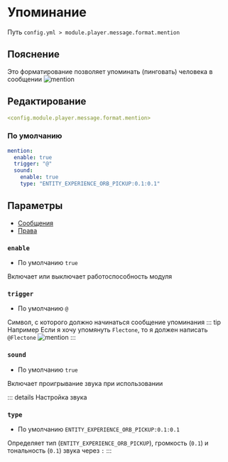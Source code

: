 # Упоминание
Путь `config.yml > module.player.message.format.mention`

## Пояснение
Это форматирование позволяет упоминать (пинговать) человека в сообщении
![mention](/mention.png)

## Редактирование
```yaml
<config.module.player.message.format.mention>
```

### По умолчанию
```yaml
mention:
  enable: true
  trigger: "@"
  sound:
    enable: true
    type: "ENTITY_EXPERIENCE_ORB_PICKUP:0.1:0.1"
```

## Параметры

- [Сообщения](/ru/messages/ru_ru/module/player/message/format/mention/)
- [Права](/ru/permissions/module/player/message/format/mention/)

### `enable`
- По умолчанию `true`

Включает или выключает работоспособность модуля

### `trigger`
- По умолчанию `@`

Символ, с которого должно начинаться сообщение упоминания
::: tip Например
Если я хочу упомянуть `Flectone`, то я должен написать `@Flectone`
![mention](/mention.png)
:::
### `sound`
- По умолчанию `true`

Включает проигрывание звука при использовании

::: details Настройка звука
### `type`
- По умолчанию `ENTITY_EXPERIENCE_ORB_PICKUP:0.1:0.1`

Определяет тип (`ENTITY_EXPERIENCE_ORB_PICKUP`), громкость (`0.1`) и тональность (`0.1`) звука через `:`
:::
